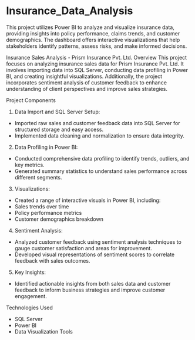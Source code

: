 # Insurance_Data_Analysis
This project utilizes Power BI to analyze and visualize insurance data, providing insights into policy performance, claims trends, and customer demographics. The dashboard offers interactive visualizations that help stakeholders identify patterns, assess risks, and make informed decisions.

Insurance Sales Analysis - Prism Insurance Pvt. Ltd.
Overview
This project focuses on analyzing insurance sales data for Prism Insurance Pvt. Ltd. It involves importing data into SQL Server, conducting data profiling in Power BI, and creating insightful visualizations. Additionally, the project incorporates sentiment analysis of customer feedback to enhance understanding of client perspectives and improve sales strategies.

Project Components
1. Data Import and SQL Server Setup:
 - Imported raw sales and customer feedback data into SQL Server for structured storage and easy access.
 - Implemented data cleaning and normalization to ensure data integrity.
2. Data Profiling in Power BI:
 - Conducted comprehensive data profiling to identify trends, outliers, and key metrics.
 - Generated summary statistics to understand sales performance across different segments.
3. Visualizations:
 - Created a range of interactive visuals in Power BI, including:
 - Sales trends over time
 - Policy performance metrics
 - Customer demographics breakdown
4. Sentiment Analysis:
 - Analyzed customer feedback using sentiment analysis techniques to gauge customer satisfaction and areas for improvement.
 - Developed visual representations of sentiment scores to correlate feedback with sales outcomes.
5. Key Insights:
 - Identified actionable insights from both sales data and customer feedback to inform business strategies and improve customer engagement.
   
Technologies Used
 - SQL Server
 - Power BI
 - Data Visualization Tools
